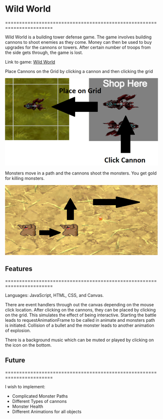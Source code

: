 # Wild World
=======================================================================

Wild World is a building tower defense game. The game involves building cannons to shoot enemies as they come. Money can then be used to buy upgrades for the cannons or towers. After certain number of troops from the side gets through, the game is lost.


Link to game:
[Wild World](https://solokiabbas.github.io/wildworld/)


Place Cannons on the Grid by clicking a cannon and then clicking the grid

![Cannon](/docs/images/intro.png)


Monsters move in a path and the cannons shoot the monsters. You get gold for killing monsters.

![Bears](/docs/images/path.png)


## Features
=======================================================================

Languages: JavaScript, HTML, CSS, and Canvas.

There are event handlers through out the canvas depending on the mouse click location. After clicking on the cannons, they can be placed by clicking on the grid. This simulates the effect of being interactive. Starting the battle leads to requestAnimationFrame to be called in animate and monsters path is initiated. Collision of a bullet and the monster leads to another animation of explosion.

There is a background music which can be muted or played by clicking on the icon on the bottom.


## Future
=======================================================================

I wish to implement:

* Complicated Monster Paths
* Different Types of cannons
* Monster Health
* Different Animations for all objects
